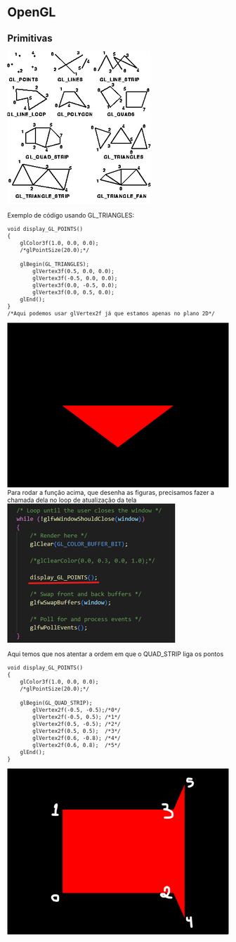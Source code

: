 # OpenGL

## Primitivas
![primitivas openGL](img/prims.gif)

Exemplo de código usando GL_TRIANGLES:

```
void display_GL_POINTS()
{
    glColor3f(1.0, 0.0, 0.0);
    /*glPointSize(20.0);*/

    glBegin(GL_TRIANGLES);
        glVertex3f(0.5, 0.0, 0.0);
        glVertex3f(-0.5, 0.0, 0.0);
        glVertex3f(0.0, -0.5, 0.0);
        glVertex3f(0.0, 0.5, 0.0); 
    glEnd();
}
/*Aqui podemos usar glVertex2f já que estamos apenas no plano 2D*/
```
![output GL_TRIANGLES](img/image_gl_triangle.png)
Para rodar a função acima, que desenha as figuras, precisamos fazer a chamada dela no loop de atualização da tela
![bloco de codigo](img/image-13.png)


Aqui temos que nos atentar a ordem em que o QUAD_STRIP liga os pontos
```
void display_GL_POINTS()
{
    glColor3f(1.0, 0.0, 0.0);
    /*glPointSize(20.0);*/

    glBegin(GL_QUAD_STRIP);
        glVertex2f(-0.5, -0.5);/*0*/
        glVertex2f(-0.5, 0.5); /*1*/
        glVertex2f(0.5, -0.5); /*2*/
        glVertex2f(0.5, 0.5);  /*3*/
        glVertex2f(0.6, -0.8); /*4*/
        glVertex2f(0.6, 0.8);  /*5*/
    glEnd();
}
```
![output quad strip](img/image_quad_strip.png)